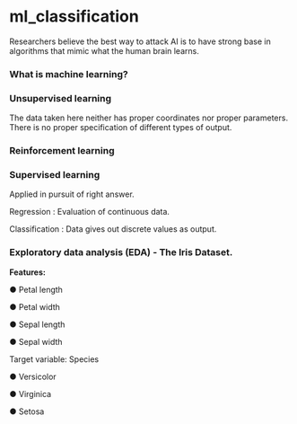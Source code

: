 # ml_classification

Researchers believe the best way to attack AI is to have strong base in algorithms that mimic what the human brain learns.

### What is machine learning?

### Unsupervised learning

The data taken here neither has proper coordinates nor proper parameters. There is no proper specification of different types of output.

### Reinforcement learning

### Supervised learning

Applied in pursuit of right answer.

Regression : Evaluation of continuous data.

Classification : Data gives out discrete values as output.

### Exploratory data analysis (EDA) - The Iris Dataset.

**Features:**

● Petal length

● Petal width

● Sepal length

● Sepal width

Target variable: Species

● Versicolor

● Virginica

● Setosa
